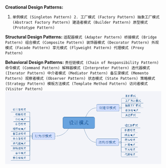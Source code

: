 **Creational Design Patterns:**
   1. ` 单例模式 (Singleton Pattern)
    2. 工厂模式 (Factory Pattern)
    抽象工厂模式 (Abstract Factory Pattern)
    建造者模式 (Builder Pattern)
    原型模式 (Prototype Pattern)
`

**Structural Design Patterns:**
    `适配器模式 (Adapter Pattern)
    桥接模式 (Bridge Pattern)
    组合模式 (Composite Pattern)
    装饰器模式 (Decorator Pattern)
    外观模式 (Facade Pattern)
    享元模式 (Flyweight Pattern)
    代理模式 (Proxy Pattern)`

**Behavioral Design Patterns:**
    `责任链模式 (Chain of Responsibility Pattern)
    命令模式 (Command Pattern)
    解释器模式 (Interpreter Pattern)
    迭代器模式 (Iterator Pattern)
    中介者模式 (Mediator Pattern)
    备忘录模式 (Memento Pattern)
    观察者模式 (Observer Pattern)
    状态模式 (State Pattern)
    策略模式 (Strategy Pattern)
    模板方法模式 (Template Method Pattern)
    访问者模式 (Visitor Pattern)`
![](src\main\resources\images\design_pattern.png)